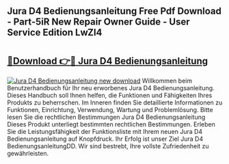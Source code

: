 ## Jura D4 Bedienungsanleitung Free Pdf Download - Part-5iR New Repair Owner Guide - User Service Edition LwZI4

# <h2><a href="http://df5851h.blite.top/?on=Jura+D4+Bedienungsanleitung">🔗Download 👉🔴 Jura D4 Bedienungsanleitung</a></h2>

[![Jura D4 Bedienungsanleitung new download](https://i.imgur.com/lujVjoI.png)](http://df5851h.blite.top/?on=Jura+D4+Bedienungsanleitung)
Willkommen beim Benutzerhandbuch für Ihr neu erworbenes Jura D4 Bedienungsanleitung. Dieses Handbuch soll Ihnen helfen, die Funktionen und Fähigkeiten Ihres Produkts zu beherrschen. Im Inneren finden Sie detaillierte Informationen zu Funktionen, Einrichtung, Verwendung, Wartung und Problemlösung. Bitte lesen Sie die rechtlichen Bestimmungen Jura D4 Bedienungsanleitung Dieses Produkt unterliegt bestimmten rechtlichen Bestimmungen. Erleben Sie die Leistungsfähigkeit der Funktionsliste mit Ihrem neuen Jura D4 Bedienungsanleitung auf Knopfdruck. Ihr Erfolg ist unser Ziel Jura D4 BedienungsanleitungDD. Wir sind bestrebt, Ihre vollste Zufriedenheit zu gewährleisten.
